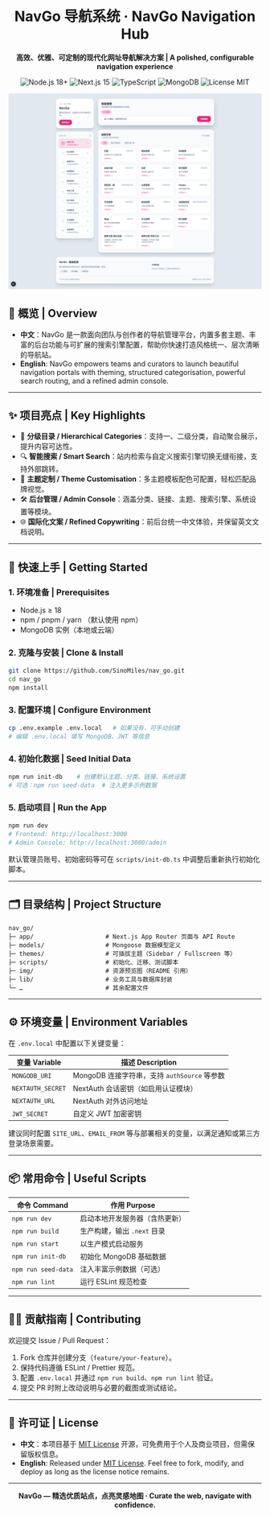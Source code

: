 <div align="center">

# NavGo 导航系统 · NavGo Navigation Hub

**高效、优雅、可定制的现代化网址导航解决方案 | A polished, configurable navigation experience**

![Node.js 18+](https://img.shields.io/badge/Node.js-18%2B-339933?logo=node.js&logoColor=white)
![Next.js 15](https://img.shields.io/badge/Next.js-15.5-black?logo=next.js)
![TypeScript](https://img.shields.io/badge/TypeScript-5.x-3178c6?logo=typescript&logoColor=white)
![MongoDB](https://img.shields.io/badge/MongoDB-Atlas%2FServer-47a248?logo=mongodb&logoColor=white)
![License MIT](https://img.shields.io/badge/License-MIT-blue.svg)

<p align="center">
  <img src="img/priview.png" alt="NavGo 预览图 / NavGo Preview" width="900" />
</p>

</div>

## 📌 概览 | Overview

- **中文**：NavGo 是一款面向团队与创作者的导航管理平台，内置多套主题、丰富的后台功能与可扩展的搜索引擎配置，帮助你快速打造风格统一、层次清晰的导航站。
- **English**: NavGo empowers teams and curators to launch beautiful navigation portals with theming, structured categorisation, powerful search routing, and a refined admin console.

---

## ✨ 项目亮点 | Key Highlights

- 🎯 **分级目录 / Hierarchical Categories**：支持一、二级分类，自动聚合展示，提升内容可达性。
- 🔍 **智能搜索 / Smart Search**：站内检索与自定义搜索引擎切换无缝衔接，支持外部跳转。
- 🎨 **主题定制 / Theme Customisation**：多主题模板配色可配置，轻松匹配品牌视觉。
- 🛠️ **后台管理 / Admin Console**：涵盖分类、链接、主题、搜索引擎、系统设置等模块。
- 🌐 **国际化文案 / Refined Copywriting**：前后台统一中文体验，并保留英文文档说明。

---

## 🚀 快速上手 | Getting Started

### 1. 环境准备 | Prerequisites

- Node.js ≥ 18
- npm / pnpm / yarn （默认使用 npm）
- MongoDB 实例（本地或云端）

### 2. 克隆与安装 | Clone & Install

```bash
git clone https://github.com/SinoMiles/nav_go.git
cd nav_go
npm install
```

### 3. 配置环境 | Configure Environment

```bash
cp .env.example .env.local   # 如果没有，可手动创建
# 编辑 .env.local 填写 MongoDB、JWT 等信息
```

### 4. 初始化数据 | Seed Initial Data

```bash
npm run init-db    # 创建默认主题、分类、链接、系统设置
# 可选：npm run seed-data  # 注入更多示例数据
```

### 5. 启动项目 | Run the App

```bash
npm run dev
# Frontend: http://localhost:3000
# Admin Console: http://localhost:3000/admin
```

默认管理员账号、初始密码等可在 `scripts/init-db.ts` 中调整后重新执行初始化脚本。

---

## 🗂️ 目录结构 | Project Structure

```text
nav_go/
├─ app/                    # Next.js App Router 页面与 API Route
├─ models/                 # Mongoose 数据模型定义
├─ themes/                 # 可插拔主题（Sidebar / Fullscreen 等）
├─ scripts/                # 初始化、迁移、测试脚本
├─ img/                    # 资源预览图（README 引用）
├─ lib/                    # 业务工具与数据库封装
└─ …                       # 其余配置文件
```

---

## ⚙️ 环境变量 | Environment Variables

在 `.env.local` 中配置以下关键变量：

| 变量 Variable | 描述 Description |
| ------------- | ---------------- |
| `MONGODB_URI` | MongoDB 连接字符串，支持 `authSource` 等参数 |
| `NEXTAUTH_SECRET` | NextAuth 会话密钥（如启用认证模块） |
| `NEXTAUTH_URL` | NextAuth 对外访问地址 |
| `JWT_SECRET` | 自定义 JWT 加密密钥 |

建议同时配置 `SITE_URL`、`EMAIL_FROM` 等与部署相关的变量，以满足通知或第三方登录场景需要。

---

## 📦 常用命令 | Useful Scripts

| 命令 Command        | 作用 Purpose |
| ------------------- | ------------ |
| `npm run dev`       | 启动本地开发服务器（含热更新） |
| `npm run build`     | 生产构建，输出 `.next` 目录 |
| `npm run start`     | 以生产模式启动服务 |
| `npm run init-db`   | 初始化 MongoDB 基础数据 |
| `npm run seed-data` | 注入丰富示例数据（可选） |
| `npm run lint`      | 运行 ESLint 规范检查 |

---

## 🧑‍💻 贡献指南 | Contributing

欢迎提交 Issue / Pull Request：

1. Fork 仓库并创建分支（`feature/your-feature`）。
2. 保持代码遵循 ESLint / Prettier 规范。
3. 配置 `.env.local` 并通过 `npm run build`、`npm run lint` 验证。
4. 提交 PR 时附上改动说明与必要的截图或测试结论。

---

## 📄 许可证 | License

- **中文**：本项目基于 [MIT License](LICENSE) 开源，可免费用于个人及商业项目，但需保留版权信息。
- **English**: Released under [MIT License](LICENSE). Feel free to fork, modify, and deploy as long as the license notice remains.

---

<div align="center">

**NavGo — 精选优质站点，点亮灵感地图 · Curate the web, navigate with confidence.**

</div>
